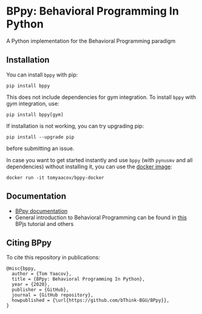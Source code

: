 # BPpy: Behavioral Programming In Python
A Python implementation for the Behavioral Programming paradigm

## Installation
You can install ``bppy`` with pip:

```shell
pip install bppy
```

This does not include dependencies for gym integration. To install ``bppy`` with gym integration, use:

```shell
pip install bppy[gym]
```

If installation is not working, you can try upgrading pip:

```shell
pip install --upgrade pip
```

before submitting an issue.

In case you want to get started instantly and use ``bppy`` (with ``pynusmv`` and all dependencies) without installing it, you can use the [docker image](https://hub.docker.com/r/tomyaacov/bppy-docker):

```shell
docker run -it tomyaacov/bppy-docker
```


## Documentation
* [BPpy documentation](https://bppy.readthedocs.io/en/latest/)
* General introduction to Behavioral Programming can be found in [this](https://bpjs.readthedocs.io/en/develop/) BPjs tutorial and others

## Citing BPpy
To cite this repository in publications:
```
@misc{bppy,
  author = {Tom Yaacov},
  title = {BPpy: Behavioral Programming In Python},
  year = {2020},
  publisher = {GitHub},
  journal = {GitHub repository},
  howpublished = {\url{https://github.com/bThink-BGU/BPpy}},
}
```
